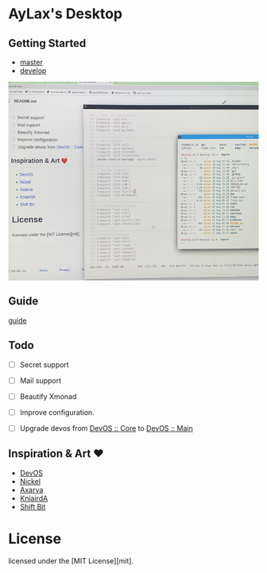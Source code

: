# AyLax's Desktop


## Getting Started
- [master](https://github.com/aylax/desktop.git) 
- [develop](https://github.com/aylax/desktop.git)

<div align="center">
  <img src="./screenshot.jpeg" width="600"
    height="400" alt="desktop_screenshot"
    align=center />
</div>

## Guide
[guide](https://devos.divnix.com/start)


## Todo
- [ ] Secret support
- [ ] Mail support
- [ ] Beautify Xmonad
- [ ] Improve configuration.
- [ ] Upgrade devos from [DevOS :: Core](https://github.com/divnix/devos.git)
to [DevOS :: Main](https://github.com/divnix/devos.git)


## Inspiration & Art :heart:
- [DevOS](https://github.com/divnix/devos)
- [Nickel](https://github.com/tweag/nickel)
- [Axarva](https://github.com/Axarva/dotfiles-2.0)
- [KniairdA](https://github.com/KnairdA/nixos_home)
- [Shift Bit](https://github.com/ShifterBit/nixos-config-devos)


# License
licensed under the [MIT License][mit].

